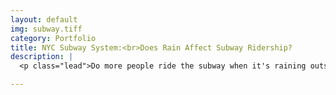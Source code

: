 ```yaml
---
layout: default
img: subway.tiff
category: Portfolio
title: NYC Subway System:<br>Does Rain Affect Subway Ridership?
description: |
  <p class="lead">Do more people ride the subway when it's raining outside than when it isn't raining? The answer isn't as intuitive as you would think. This project involved wrangling actual NYC Subway data, then analyzing it using statistical methods and data visualization.<br><br>You can <a target="_blank" href="http://broadwater.io/nyc-subway-datascience-project/">read my analysis here</a>, or look at the <a target="_blank" href="https://github.com/davidbroadwater/nyc-subway-datascience-project">code used</a> to create it. This project was completed as part of the <a target="_blank" href="https://www.udacity.com/course/nd002">Udacity Data Analyst Nanodegree</a>.<br><br> Skills used: Python, NumPy, Pandas, PandasSQL, SQL, ggplot, linear regression, gradient descent, MapReduce</p>

---
```

